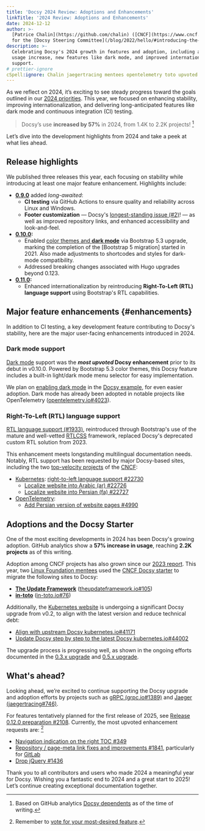 ```yaml
---
title: 'Docsy 2024 Review: Adoptions and Enhancements'
linkTitle: '2024 Review: Adoptions and Enhancements'
date: 2024-12-12
author: >-
  [Patrice Chalin](https://github.com/chalin) ([CNCF](https://www.cncf.io/)),
  for the [Docsy Steering Committee](/blog/2022/hello/#introducing-the-psc)
description: >-
  Celebrating Docsy's 2024 growth in features and adoption, including a 57%
  usage increase, new features like dark mode, and improved internationalization
  support.
# prettier-ignore
cSpell:ignore: Chalin jaegertracing mentees opentelemetry toto upvoted kubernetes theupdateframework
---
```


As we reflect on 2024, it’s exciting to see steady progress toward the goals
outlined in our [2024 priorities]. This year, we focused on enhancing stability,
improving internationalization, and delivering long-anticipated features like
dark mode and continuous integration (CI) testing.

> <i class="fa-solid fa-chart-line"></i> Docsy’s use **increased by 57%** in
> 2024, from 1.4K to 2.2K projects! [^1]

Let’s dive into the development highlights from 2024 and take a peek at what
lies ahead.

[2024 priorities]: ../2023/priorities-for-2024/
[GitHub dependents data]: https://github.com/google/docsy/network/dependents

## Release highlights

We published three releases this year, each focusing on stability while
introducing at least one major feature enhancement. Highlights include:

- **[0.9.0](https://www.docsy.dev/blog/2024/0.9.0/)** added _long-awaited_:
  - **CI testing** via GitHub Actions to ensure quality and reliability across
    Linux and Windows.
  - **Footer customization** &mdash; Docsy's [longest-standing issue (#2)][#2]!
    &mdash; as well as improved repository links, and enhanced accessibility and
    look-and-feel.
- **[0.10.0](https://www.docsy.dev/blog/2024/0.10.0/):**
  - Enabled [color themes and **dark mode**][dark mode] via Bootstrap 5.3
    upgrade, marking the completion of the [Bootstrap 5 migration] started
    in 2021. Also made adjustments to shortcodes and styles for dark-mode
    compatibility.
  - Addressed breaking changes associated with Hugo upgrades beyond 0.123.
- **[0.11.0](https://github.com/google/docsy/releases/tag/v0.11.0):**
  - Enhanced internationalization by reintroducing **Right-To-Left (RTL)
    language support** using Bootstrap's RTL capabilities.

[#2]: https://github.com/google/docsy/issues/2
[Bootstrap 5 upgrade]: https://github.com/google/docsy/issues/470

## Major feature enhancements {#enhancements}

In addition to CI testing, a key development feature contributing to Docsy's
stability, here are the major user-facing enhancements introduced in 2024.

### Dark mode support

[Dark mode] support was the **_most upvoted_ Docsy enhancement** prior to its
debut in v0.10.0. Powered by Bootstrap 5.3 color themes, this Docsy feature
includes a built-in light/dark mode menu selector for easy implementation.

We plan on [enabling dark mode] in the [Docsy example], for even easier
adoption. Dark mode has already been adopted in notable projects like
OpenTelemetry ([opentelemetry.io#4023]).

[enabling dark mode]: https://github.com/google/docsy-example/issues/285
[Docsy example]: https://github.com/google/docsy-example
[opentelemetry.io#4023]:
  https://github.com/open-telemetry/opentelemetry.io/issues/4023

### Right-To-Left (RTL) language support

[RTL language support (#1933)][#1933], reintroduced through Bootstrap's use of
the mature and well-vetted [RTLCSS] framework, replaced Docsy's deprecated
custom RTL solution from 2023.

This enhancement meets longstanding multilingual documentation needs. Notably,
RTL support has been requested by major Docsy-based sites, including the two
[top-velocity projects] of the [CNCF]:

- [Kubernetes]:
  [right-to-left language support #22730](https://github.com/kubernetes/website/issues/22730)
  - [Localize website into Arabic (ar) #22726](https://github.com/kubernetes/website/issues/22726)
  - [Localize website into Persian (fa) #22727](https://github.com/kubernetes/website/issues/22727)
- [OpenTelemetry]:
  - [Add Persian version of website pages #4990](https://github.com/open-telemetry/opentelemetry.io/issues/4990)

[#1933]: https://github.com/google/docsy/pull/1933
[CNCF]: https://www.cncf.io
[dark mode]: 0.10.0/#color-themes-and-dark-mode-support
[Kubernetes]: https://kubernetes.io
[OpenTelemetry]: https://opentelemetry.io
[top-velocity projects]:
  https://www.cncf.io/blog/2024/07/11/as-we-reach-mid-year-2024-a-look-at-cncf-linux-foundation-and-top-30-open-source-project-velocity/
[RTLCSS]: https://rtlcss.com/

## Adoptions and the Docsy Starter

One of the most exciting developments in 2024 has been Docsy's growing adoption.
GitHub analytics show a **57% increase in usage**, reaching **2.2K projects** as
of this writing.

Adoption among CNCF projects has also grown since our [2023 report]. This year,
two [Linux Foundation mentees][LFX] used the [CNCF Docsy starter] to migrate the
following sites to Docsy:

- **[The Update Framework](https://theupdateframework.io)**
  ([theupdateframework.io#105])
- **[in-toto](https://in-toto.io)** ([in-toto.io#76])

Additionally, the [Kubernetes website] is undergoing a significant Docsy upgrade
from v0.2, to align with the latest version and reduce technical debt:

- [Align with upstream Docsy kubernetes.io#41171](https://github.com/kubernetes/website/issues/41171)
- [Update Docsy step by step to the latest Docsy kubernetes.io#44002](https://github.com/kubernetes/website/issues/44002)

The upgrade process is progressing well, as shown in the ongoing efforts
documented in the [0.3.x upgrade] and [0.5.x upgrade].

[0.3.x upgrade]: https://github.com/kubernetes/website/pull/48721
[0.5.x upgrade]: https://github.com/kubernetes/website/issues/48807
[theupdateframework.io#105]:
  https://github.com/theupdateframework/theupdateframework.io/pull/105
[CNCF Docsy starter]: https://github.com/chalin/docsy-starter
[LFX]:
  https://www.cncf.io/blog/2024/09/27/congratulations-to-45-cncf-term-1-2024-lfx-program-mentees/
[2023 report]:
  https://www.cncf.io/blog/2023/01/19/fast-and-effective-tools-for-cncf-and-open-source-project-websites/
[in-toto.io#76]: https://github.com/in-toto/in-toto.io/issues/76
[Kubernetes website]: https://github.com/kubernetes/website

## What's ahead?

Looking ahead, we’re excited to continue supporting the Docsy upgrade and
adoption efforts by projects such as [gRPC (grpc.io#1389)] and [Jaeger
(jaegertracing#746)].

For features tentatively planned for the first release of 2025, see [Release
0.12.0 preparation #2108]. Currently, the most upvoted enhancement requests are:
[^2]

- [Navigation indication on the right TOC #349](https://github.com/google/docsy/issues/349)
- [Repository / page-meta link fixes and improvements #1841](https://github.com/google/docsy/issues/1841),
  particularly for [GitLab](https://github.com/google/docsy/issues/375)
- [Drop jQuery #1436](https://github.com/google/docsy/issues/1436)

Thank you to all contributors and users who made 2024 a meaningful year for
Docsy. Wishing you a fantastic end to 2024 and a great start to 2025! Let’s
continue creating exceptional documentation together.

[^1]: Based on GitHub analytics [Docsy dependents] as of the time of writing.

[^2]:
    Remember to
    [vote for your most-desired feature](https://github.com/google/docsy/issues).

[Docsy dependents]: https://github.com/google/docsy/network/dependents
[cncf-top]:
  https://www.cncf.io/blog/2024/07/11/as-we-reach-mid-year-2024-a-look-at-cncf-linux-foundation-and-top-30-open-source-project-velocity/
[gRPC (grpc.io#1389)]: https://github.com/grpc/grpc.io/issues/1389
[Jaeger (jaegertracing#746)]:
  https://github.com/jaegertracing/documentation/issues/746
[Release 0.12.0 preparation #2108]: https://github.com/google/docsy/issues/2108

